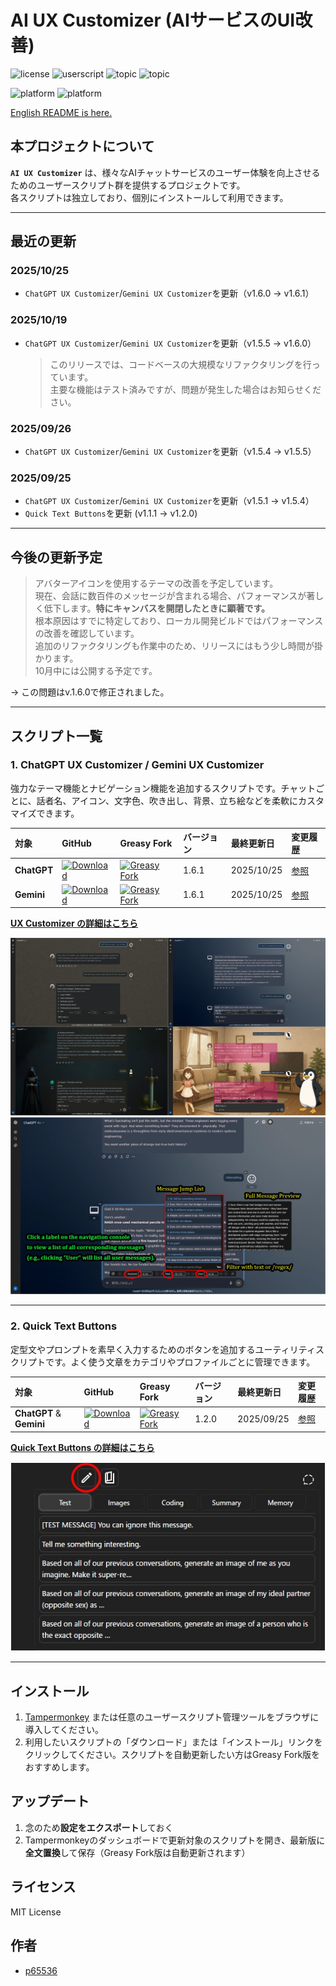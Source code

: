 # AI UX Customizer (AIサービスのUI改善)

![license](https://img.shields.io/badge/license-MIT-green)
![userscript](https://img.shields.io/badge/userscript-Tampermonkey-blueviolet)
![topic](https://img.shields.io/badge/topic-customization-ff69b4)
![topic](https://img.shields.io/badge/topic-ui_enhancement-9cf)

![platform](https://img.shields.io/badge/platform-ChatGPT-lightgrey)
![platform](https://img.shields.io/badge/platform-Gemini-lightgrey)

[English README is here.](./README.md)

## 本プロジェクトについて

**`AI UX Customizer`** は、様々なAIチャットサービスのユーザー体験を向上させるためのユーザースクリプト群を提供するプロジェクトです。  
各スクリプトは独立しており、個別にインストールして利用できます。

---

## 最近の更新

### 2025/10/25
- `ChatGPT UX Customizer`/`Gemini UX Customizer`を更新（v1.6.0 -> v1.6.1）

### 2025/10/19
- `ChatGPT UX Customizer`/`Gemini UX Customizer`を更新（v1.5.5 -> v1.6.0）  
    > このリリースでは、コードベースの大規模なリファクタリングを行っています。  
    > 主要な機能はテスト済みですが、問題が発生した場合はお知らせください。

### 2025/09/26
- `ChatGPT UX Customizer`/`Gemini UX Customizer`を更新（v1.5.4 -> v1.5.5）

### 2025/09/25
- `ChatGPT UX Customizer`/`Gemini UX Customizer`を更新（v1.5.1 -> v1.5.4）
- `Quick Text Buttons`を更新 (v1.1.1 -> v1.2.0)

---

## 今後の更新予定

> アバターアイコンを使用するテーマの改善を予定しています。  
> 現在、会話に数百件のメッセージが含まれる場合、パフォーマンスが著しく低下します。**特にキャンバスを開閉したときに顕著です。**  
> 根本原因はすでに特定しており、ローカル開発ビルドではパフォーマンスの改善を確認しています。  
> 追加のリファクタリングも作業中のため、リリースにはもう少し時間が掛かります。  
> 10月中には公開する予定です。

-> この問題はv.1.6.0で修正されました。

---

## スクリプト一覧

### 1. ChatGPT UX Customizer / Gemini UX Customizer

強力なテーマ機能とナビゲーション機能を追加するスクリプトです。チャットごとに、話者名、アイコン、文字色、吹き出し、背景、立ち絵などを柔軟にカスタマイズできます。

| 対象 | GitHub | Greasy Fork | バージョン | 最終更新日 | 変更履歴 |
| :--- | :--- | :--- | :--- | :--- | :--- |
| **ChatGPT** | [![Download](https://img.shields.io/badge/Download-blue?style=flat-square&logo=download)](https://raw.githubusercontent.com/p65536/AI-UX-Customizer/main/scripts/UX-Customizer/ChatGPT-UX-Customizer.user.js) | [![Greasy Fork](https://img.shields.io/badge/Install-green?style=flat-square&logo=greasyfork)](https://greasyfork.org/en/scripts/543703-chatgpt-ux-customizer) | 1.6.1 | 2025/10/25 | [参照](./docs/UX-Customizer/CHANGELOG_AIUXC_ja.md) |
| **Gemini** | [![Download](https://img.shields.io/badge/Download-blue?style=flat-square&logo=download)](https://raw.githubusercontent.com/p65536/AI-UX-Customizer/main/scripts/UX-Customizer/Gemini-UX-Customizer.user.js) | [![Greasy Fork](https://img.shields.io/badge/Install-green?style=flat-square&logo=greasyfork)](https://greasyfork.org/en/scripts/543704-gemini-ux-customizer) | 1.6.1 | 2025/10/25 | [参照](./docs/UX-Customizer/CHANGELOG_AIUXC_ja.md) |

**[UX Customizer の詳細はこちら](./docs/UX-Customizer/README_ja.md)**

![UX Customizer 紹介画像](./docs/UX-Customizer/images/ux-customizer_showcase.webp)
![高度なナビゲーション機能](./docs/UX-Customizer/images/navigation.webp)

---

### 2. Quick Text Buttons

定型文やプロンプトを素早く入力するためのボタンを追加するユーティリティスクリプトです。よく使う文章をカテゴリやプロファイルごとに管理できます。

| 対象 | GitHub | Greasy Fork | バージョン | 最終更新日 | 変更履歴 |
| :--- | :--- | :--- | :--- | :--- | :--- |
| **ChatGPT** & **Gemini** | [![Download](https://img.shields.io/badge/Download-blue?style=flat-square&logo=download)](https://raw.githubusercontent.com/p65536/AI-UX-Customizer/main/scripts/Quick-Text-Buttons/Quick-Text-Buttons.user.js) | [![Greasy Fork](https://img.shields.io/badge/Install-green?style=flat-square&logo=greasyfork)](https://greasyfork.org/en/scripts/544699-quick-text-buttons) | 1.2.0 | 2025/09/25 | [参照](./docs/Quick-Text-Buttons/CHANGELOG_QTBUX_ja.md) |

**[Quick Text Buttons の詳細はこちら](./docs/Quick-Text-Buttons/README_ja.md)**

![Quick Text Buttons 紹介画像](./docs/Quick-Text-Buttons/images/qtb_showcase.webp) 

---

## インストール

1.  [Tampermonkey](https://www.tampermonkey.net/) または任意のユーザースクリプト管理ツールをブラウザに導入してください。
2.  利用したいスクリプトの「ダウンロード」または「インストール」リンクをクリックしてください。スクリプトを自動更新したい方はGreasy Fork版をおすすめします。

## アップデート

1.  念のため**設定をエクスポート**しておく
2.  Tampermonkeyのダッシュボードで更新対象のスクリプトを開き、最新版に**全文置換**して保存（Greasy Fork版は自動更新されます）

## ライセンス

MIT License

## 作者

* [p65536](https://github.com/p65536)
